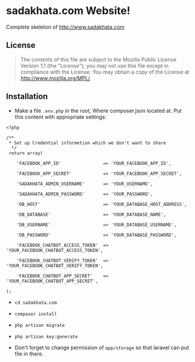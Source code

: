 # sadakhata.com Website!

Complete skeleton of http://www.sadakhata.com

## License

> The contents of this file are subject to the Mozilla Public License Version 1.1 (the "License"); you may not use this file except in compliance with the License. You may obtain a copy of the License at http://www.mozilla.org/MPL/

##  Installation

+ Make a file `.env.php` in the root, Where composer.json located at.
Put this content with appropriate settings:

```
<?php

/**
 * Set up Credential informetion which we don't want to share
  */
 return array(

	'FACEBOOK_APP_ID'                => 'YOUR_FACEBOOK_APP_ID',

	'FACEBOOK_APP_SECRET'            => 'YOUR_FACEBOOK_APP_SECRET',

	'SADAKHATA_ADMIN_USERNAME'       => 'YOUR_USERNAME',

	'SADAKHATA_ADMIN_PASSWORD'       => 'YOUR_PASSWORD',

	'DB_HOST'                        => 'YOUR_DATABASE_HOST_ADDRESS',

	'DB_DATABASE'                    => 'YOUR_DATABASE_NAME',

	'DB_USERNAME'                    => 'YOUR_DATABASE_USERNAME',

	'DB_PASSWORD'                    => 'YOUR_DATABASE_PASSWORD',

	'FACEBOOK_CHATBOT_ACCESS_TOKEN'  => 'YOUR_FACEBOOK_CHATBOT_ACCESS_TOKEN',

	'FACEBOOK_CHATBOT_VERIFY_TOKEN'  => 'YOUR_FACEBOOK_CHATBOT_VERIFY_TOKEN',

	'FACEBOOK_CHATBOT_APP_SECRET'    => 'YOUR_FACEBOOK_CHATBOT_APP_SECRET',

);
```

+ `cd sadakhata.com`

+ `composer install`

+ `php artisan migrate`

+ `php artisan key:generate`

+ Don't forget to change permission of `app/storage` so that laravel can put file in there.
